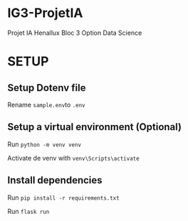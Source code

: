 # IG3-ProjetIA
Projet IA Henallux Bloc 3 Option Data Science

# SETUP
## Setup Dotenv file
Rename `sample.env`to `.env`
## Setup a virtual environment (Optional)
Run `python -m venv venv`

Activate de venv with `venv\Scripts\activate`

## Install dependencies

Run `pip install -r requirements.txt`

Run `flask run`
